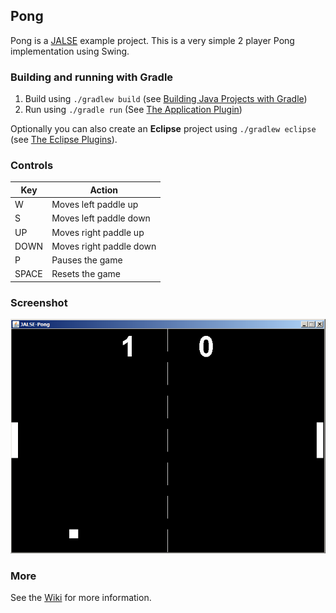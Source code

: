 ## Pong
Pong is a [JALSE](https://github.com/Ellzord/JALSE) example project. This is a very simple 2 player Pong implementation using Swing.

### Building and running with Gradle
1. Build using ```./gradlew build``` (see [Building Java Projects with Gradle](https://spring.io/guides/gs/gradle/#_build_your_project_with_gradle_wrapper))
2. Run using ```./gradle run``` (See [The Application Plugin](http://gradle.org/docs/current/userguide/application_plugin.html))

Optionally you can also create an **Eclipse** project using ```./gradlew eclipse``` (see [The Eclipse Plugins](http://gradle.org/docs/current/userguide/eclipse_plugin.html)).

### Controls
Key | Action
------------- | -------------
W | Moves left paddle up
S | Moves left paddle down
UP | Moves right paddle up
DOWN | Moves right paddle down
P | Pauses the game
SPACE | Resets the game

### Screenshot
![Pong screenshot](screenshot.png)

### More
See the [Wiki](https://github.com/Ellzord/JALSE/wiki) for more information.
